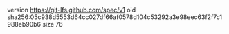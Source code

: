 version https://git-lfs.github.com/spec/v1
oid sha256:05c938d5553d64cc027df66af0578d104c53292a3e98eec63f2f7c1988eb90b6
size 76
